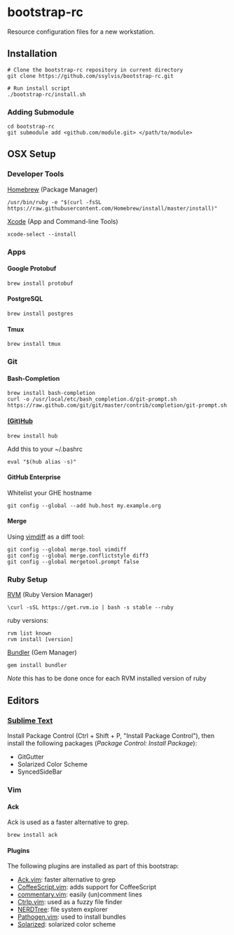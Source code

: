 # bootstrap-rc
Resource configuration files for a new workstation.

## Installation
    # Clone the bootstrap-rc repository in current directory
    git clone https://github.com/ssylvis/bootstrap-rc.git

    # Run install script
    ./bootstrap-rc/install.sh

### Adding Submodule
    cd bootstrap-rc
    git submodule add <github.com/module.git> </path/to/module>

## OSX Setup
### Developer Tools
[Homebrew](https://brew.sh/) (Package Manager)

    /usr/bin/ruby -e "$(curl -fsSL https://raw.githubusercontent.com/Homebrew/install/master/install)"

[Xcode](https://itunes.apple.com/us/app/xcode/id497799835) (App and Command-line Tools)

    xcode-select --install

### Apps
#### Google Protobuf

    brew install protobuf

#### PostgreSQL

    brew install postgres

#### Tmux

    brew install tmux

### Git
#### Bash-Completion

    brew install bash-completion
    curl -o /usr/local/etc/bash_completion.d/git-prompt.sh https://raw.github.com/git/git/master/contrib/completion/git-prompt.sh

#### [(Git)Hub](https://hub.github.com/)

    brew install hub

Add this to your ~/.bashrc

    eval "$(hub alias -s)"

#### GitHub Enterprise
Whitelist your GHE hostname

    git config --global --add hub.host my.example.org

#### Merge
Using [vimdiff](http://www.rosipov.com/blog/use-vimdiff-as-git-mergetool/) as a diff tool:

    git config --global merge.tool vimdiff
    git config --global merge.conflictstyle diff3
    git config --global mergetool.prompt false

### Ruby Setup
[RVM](https://rvm.io/rvm/install) (Ruby Version Manager)

    \curl -sSL https://get.rvm.io | bash -s stable --ruby

ruby versions:

    rvm list known
    rvm install [version]

[Bundler](http://bundler.io/) (Gem Manager)

    gem install bundler

*Note* this has to be done once for each RVM installed version of ruby

## Editors
### [Sublime Text](https://www.sublimetext.com/)

Install Package Control (Ctrl + Shift + P, "Install Package Control"), then install the following packages
(*Package Control: Install Package*):
- GitGutter
- Solarized Color Scheme
- SyncedSideBar

### Vim
#### Ack
Ack is used as a faster alternative to grep.

    brew install ack

#### Plugins
The following plugins are installed as part of this bootstrap:
- [Ack.vim](https://github.com/mileszs/ack.vim): faster alternative to grep
- [CoffeeScript.vim](https://github.com/kchmck/vim-coffee-script): adds support for CoffeeScript
- [commentary.vim](https://github.com/tpope/vim-commentary): easily (un)comment lines
- [Ctrlp.vim](https://github.com/kien/ctrlp.vim): used as a fuzzy file finder
- [NERDTree](https://github.com/scrooloose/nerdtree): file system explorer
- [Pathogen.vim](https://github.com/tpope/vim-pathogen): used to install bundles
- [Solarized](https://github.com/altercation/vim-colors-solarized): solarized color scheme
